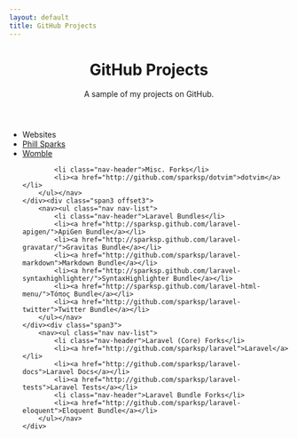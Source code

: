 ```yaml
---
layout: default
title: GitHub Projects
---
```


<header class="jumbotron subhead" id="overview">
	<h1>GitHub Projects</h1>
    <p class="lead">A sample of my projects on GitHub.</p>
</header>

<div class="row">
	<div class="span3">
		<nav><ul class="nav nav-list">
			<li class="nav-header">Websites</li>
			<li><a href="http://github.com/sparksp/phills.me.uk">Phill Sparks</a></li>
			<li><a href="http://github.com/sparksp/womble">Womble</a></li>

			<li class="nav-header">Misc. Forks</li>
			<li><a href="http://github.com/sparksp/dotvim">dotvim</a></li>
		</ul></nav>
	</div><div class="span3 offset3">
		<nav><ul class="nav nav-list">
			<li class="nav-header">Laravel Bundles</li>
			<li><a href="http://sparksp.github.com/laravel-apigen/">ApiGen Bundle</a></li>
			<li><a href="http://sparksp.github.com/laravel-gravatar/">Gravitas Bundle</a></li>
			<li><a href="http://github.com/sparksp/laravel-markdown">Markdown Bundle</a></li>
			<li><a href="http://sparksp.github.com/laravel-syntaxhighlighter/">SyntaxHighlighter Bundle</a></li>
			<li><a href="http://sparksp.github.com/laravel-html-menu/">Τόπος Bundle</a></li>
			<li><a href="http://github.com/sparksp/laravel-twitter">Twitter Bundle</a></li>
		</ul></nav>
	</div><div class="span3">
		<nav><ul class="nav nav-list">
			<li class="nav-header">Laravel (Core) Forks</li>
			<li><a href="http://github.com/sparksp/laravel">Laravel</a></li>
			<li><a href="http://github.com/sparksp/laravel-docs">Laravel Docs</a></li>
			<li><a href="http://github.com/sparksp/laravel-tests">Laravel Tests</a></li>
			<li class="nav-header">Laravel Bundle Forks</li>
			<li><a href="http://github.com/sparksp/laravel-eloquent">Eloquent Bundle</a></li>
		</ul></nav>
	</div>
</div>
